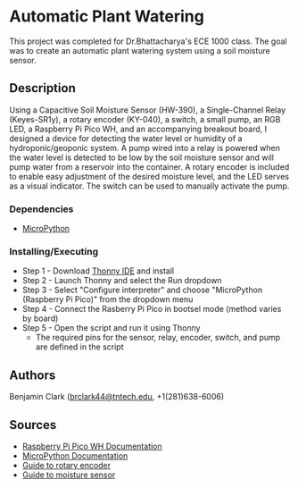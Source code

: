 # Automatic Plant Watering

This project was completed for Dr.Bhattacharya's ECE 1000 class. The goal was to create an automatic plant watering system using a soil moisture sensor.

## Description

Using a Capacitive Soil Moisture Sensor (HW-390), a Single-Channel Relay (Keyes-SR1y), a rotary encoder (KY-040), a switch, a small pump, an RGB LED, a Raspberry Pi Pico WH, and an accompanying breakout board, I designed a device for detecting the water level or humidity of a hydroponic/geoponic system. A pump wired into a relay is powered when the water level is detected to be low by the soil moisture sensor and will pump water from a reservoir into the container. A rotary encoder is included to enable easy adjustment of the desired moisture level, and the LED serves as a visual indicator. The switch can be used to manually activate the pump. 

### Dependencies

* [MicroPython](https://micropython.org/)

### Installing/Executing

* Step 1 - Download [Thonny IDE](https://thonny.org/) and install
* Step 2 - Launch Thonny and select the Run dropdown
* Step 3 - Select "Configure interpreter" and choose "MicroPython (Raspberry Pi Pico)" from the dropdown menu
* Step 4 - Connect the Rasberry Pi Pico in bootsel mode (method varies by board)
* Step 5 - Open the script and run it using Thonny
  * The required pins for the sensor, relay, encoder, switch, and pump are defined in the script

## Authors

Benjamin Clark (brclark44@tntech.edu, +1(281)638-6006)

## Sources

* [Raspberry Pi Pico WH Documentation](https://www.raspberrypi.com/documentation/microcontrollers/raspberry-pi-pico.html)
* [MicroPython Documentation](https://docs.micropython.org/en/latest/)
* [Guide to rotary encoder](https://howtomechatronics.com/tutorials/arduino/rotary-encoder-works-use-arduino/)
* [Guide to moisture sensor](https://how2electronics.com/interface-capacitive-soil-moisture-sensor-arduino/)
